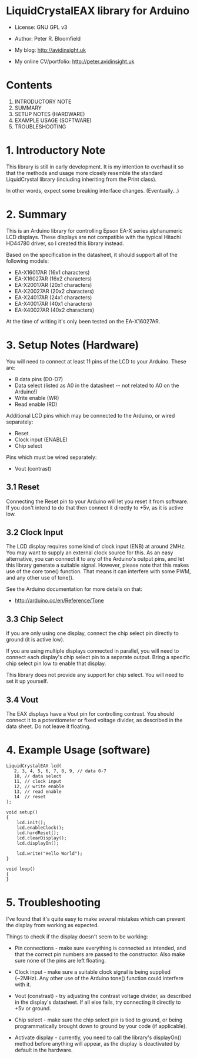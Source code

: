 # LiquidCrystalEAX library for Arduino

 * License: GNU GPL v3

 * Author:  Peter R. Bloomfield
  * My blog: http://avidinsight.uk
  * My online CV/portfolio: http://peter.avidinsight.uk


# Contents

 1. INTRODUCTORY NOTE
 2. SUMMARY
 3. SETUP NOTES (HARDWARE)
 4. EXAMPLE USAGE (SOFTWARE)
 5. TROUBLESHOOTING

# 1. Introductory Note

This library is still in early development. It is my intention to
overhaul it so that the methods and usage more closely resemble the standard
LiquidCrystal library (including inheriting from the Print class).

In other words, expect some breaking interface changes. (Eventually...)


# 2. Summary

This is an Arduino library for controlling Epson EA-X series alphanumeric LCD
displays. These displays are not compatible with the typical Hitachi HD44780
driver, so I created this library instead.

Based on the specification in the datasheet, it should support all of the
following models:

 *  EA-X16017AR (16x1 characters)
 *  EA-X16027AR (16x2 characters)
 *  EA-X20017AR (20x1 characters)
 *  EA-X20027AR (20x2 characters)
 *  EA-X24017AR (24x1 characters)
 *  EA-X40017AR (40x1 characters)
 *  EA-X40027AR (40x2 characters)

At the time of writing it's only been tested on the EA-X16027AR.


# 3. Setup Notes (Hardware)

You will need to connect at least 11 pins of the LCD to your Arduino. These are:

 * 8 data pins (D0-D7)
 * Data select (listed as A0 in the datasheet -- not related to A0 on the Arduino!)
 * Write enable (WR)
 * Read enable (RD)

Additional LCD pins which may be connected to the Arduino, or wired separately:

 * Reset
 * Clock input (ENABLE) 
 * Chip select
 
Pins which must be wired separately:

 * Vout (contrast)

 
## 3.1 Reset
Connecting the Reset pin to your Arduino will let you reset it from software.
If you don't intend to do that then connect it directly to +5v, as it is active
low.

## 3.2 Clock Input
The LCD display requires some kind of clock input (ENB) at around 2MHz. You may
want to supply an external clock source for this. As an easy alternative, you
can connect it to any of the Arduino's output pins, and let this library
generate a suitable signal. However, please note that this makes use of the
core tone() function. That means it can interfere with some PWM, and any other
use of tone().

See the Arduino documentation for more details on that:

 * http://arduino.cc/en/Reference/Tone

## 3.3 Chip Select
If you are only using one display, connect the chip select pin directly to
ground (it is active low).

If you are using multiple displays connected in parallel, you will need to
connect each display's chip select pin to a separate output. Bring a specific
chip select pin low to enable that display.

This library does not provide any support for chip select. You will need to set
it up yourself.
 
## 3.4 Vout
The EAX displays have a Vout pin for controlling contrast. You should connect
it to a potentiometer or fixed voltage divider, as described in the data sheet.
Do not leave it floating.


# 4. Example Usage (software)

    LiquidCrystalEAX lcd(
       2, 3, 4, 5, 6, 7, 8, 9, // data 0-7
       10, // data select
       11, // clock input
       12, // write enable
       13, // read enable
       14  // reset
    );

    void setup()
    {    
        lcd.init();
        lcd.enableClock();
        lcd.hardReset();
        lcd.clearDisplay();
        lcd.displayOn();
     
        lcd.write("Hello World");
    }

    void loop()
    {
    }


# 5. Troubleshooting

I've found that it's quite easy to make several mistakes which can prevent the
display from working as expected.

Things to check if the display doesn't seem to be working:

 * Pin connections - make sure everything is connected as intended, and that
    the correct pin numbers are passed to the constructor.
    Also make sure none of the pins are left floating.
 
 * Clock input - make sure a suitable clock signal is being supplied (~2MHz).
    Any other use of the Arduino tone() function could interfere with it.
    
 * Vout (constrast) - try adjusting the contrast voltage divider, as described
    in the display's datasheet. If all else fails, try connecting it directly
    to +5v or ground.
    
 * Chip select - make sure the chip select pin is tied to ground, or being
    programmatically brought down to ground by your code (if applicable).
    
 * Activate display - currently, you need to call the library's displayOn()
    method before anything will appear, as the display is deactivated by
    default in the hardware.


